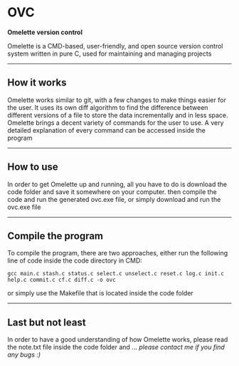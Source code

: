 # OVC
**Omelette version control**

Omelette is a CMD-based, user-friendly, and open source version control system written in pure C, used for maintaining and managing projects

---

## How it works
Omelette works similar to git, with a few changes to make things easier for the user. It uses its own diff algorithm to find
the difference between different versions of a file to store the data incrementally and in less space. Omelette brings a decent
variety of commands for the user to use. A very detailed explanation of every command can be accessed inside the program

---

## How to use
In order to get Omelette up and running, all you have to do is download the code folder and save it somewhere on your computer.
then compile the code and run the generated ovc.exe file, or simply download and run the ovc.exe file

---

## Compile the program
To compile the program, there are two approaches, either run the following line of code inside the code directory in CMD:
```
gcc main.c stash.c status.c select.c unselect.c reset.c log.c init.c help.c commit.c cf.c diff.c -o ovc
```
or simply use the Makefile that is located inside the code folder

---

## Last but not least
In order to have a good understanding of how Omelette works, please read the note.txt file inside the code folder and ...
*please contact me if you find any bugs :)*
